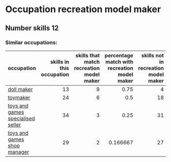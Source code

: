 # Occupation recreation model maker
## Number skills 12
### Similar occupations:
| occupation                                                                |   skills in this occupation |   skills that match recreation model maker |   percentage match with recreation model maker |   skills not in recreation model maker |
|:--------------------------------------------------------------------------|----------------------------:|-------------------------------------------:|-----------------------------------------------:|---------------------------------------:|
| [doll maker](doll_maker.md)                                               |                          13 |                                          9 |                                       0.75     |                                      4 |
| [toymaker](toymaker.md)                                                   |                          24 |                                          6 |                                       0.5      |                                     18 |
| [toys and games specialised seller](toys_and_games_specialised_seller.md) |                          34 |                                          3 |                                       0.25     |                                     31 |
| [toys and games shop manager](toys_and_games_shop_manager.md)             |                          29 |                                          2 |                                       0.166667 |                                     27 |
